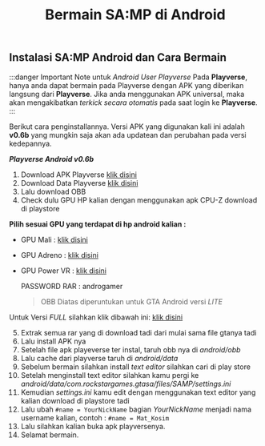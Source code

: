 ﻿---
id: bermain-samp-android
title: Bermain SA:MP di Android
custom_edit_url: https://github.com/play-verse/docs/edit/master/bermain-samp-android.md
description: Cara bermain SA:MP Playverse Virtual Roleplay Indonesia di Android
keywords:
  - samp
  - samp indo
  - samp roleplay
  - gta
  - san andreas multiplayer
image: https://i.ibb.co/RgTHBQs/Untitled.png
---

## Instalasi SA:MP Android dan Cara Bermain

:::danger Important Note untuk *Android User Playverse*
Pada **Playverse**, hanya anda dapat bermain pada Playverse dengan APK yang diberikan langsung dari **Playverse**. Jika anda menggunakan APK universal, maka akan mengakibatkan *terkick secara otomatis* pada saat login ke **Playverse**.
:::

Berikut cara penginstallannya.
Versi APK yang digunakan kali ini adalah **v0.6b** yang mungkin saja akan ada updatean dan perubahan pada versi kedepannya.

***Playverse Android v0.6b***

1. Download APK Playverse [klik disini](https://drive.google.com/file/d/1V5zpZ2FIXIKuFwWI37XXaN6YIjz-Ki9n/view)
2. Download Data Playverse [klik disini](https://drive.google.com/file/d/1rNQ5me8u61ZEb1CIhks1I52w8BA6d5oE/view)
3. Lalu download OBB
4. Check dulu GPU HP kalian dengan menggunakan apk CPU-Z download di playstore

**Pilih sesuai GPU yang terdapat di hp android kalian :**
 
- GPU Mali : [klik disini](https://drive.google.com/file/d/1P1VGA40JL5HYwDmcLkG4UqyYL--59Fwn/view ) 
- GPU Adreno : [klik disini](https://drive.google.com/file/d/1CF-d_hii0dUywZFNZaj5whWYK3uaF0Qd/view ) 
- GPU Power VR : [klik disini](https://drive.google.com/file/d/1c_PTsgWHPH5iwXQl-FFWqXnfJHvqFvmk/view ) 

  PASSWORD RAR : androgamer 

  > OBB Diatas diperuntukan untuk GTA Android versi *LITE*

Untuk Versi *FULL* silahkan klik dibawah ini: [klik disini](https://drive.google.com/open?id=1D77mOzlcHSAHCH_RzIftQ0nU0Kb_L4wY ) 

5. Extrak semua rar yang di download tadi dari mulai sama file gtanya tadi 
6. Lalu install APK nya 
7. Setelah file apk playeverse ter instal, taruh obb nya di *android/obb*
8. Lalu cache dari playverse taruh di *android/data*
9. Sebelum bermain silahkan install *text editor* silahkan cari di play store
10. Setelah menginstall text editor silahkan kamu pergi ke *android/data/com.rockstargames.gtasa/files/SAMP/settings.ini*
11. Kemudian *settings.ini* kamu edit dengan menggunakan text editor yang kalian download di playstore tadi
12. Lalu ubah `#name = YourNickName` bagian *YourNickName* menjadi nama username kalian, contoh : `#name = Mat_Kosim`
13. Lalu silahkan kalian buka apk playversenya.
14. Selamat bermain.
